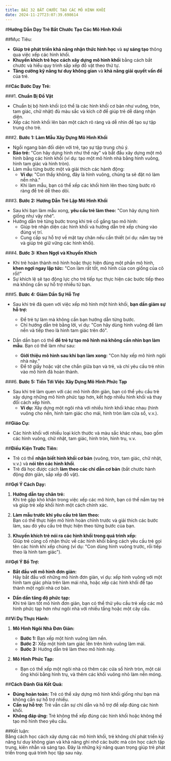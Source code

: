 ```yaml
---
title: BÀI 32 BẮT CHƯỚC TẠO CÁC MÔ HÌNH KHỐI
date: 2024-11-27T23:07:39.698614
---
```


#**Hướng Dẫn Dạy Trẻ Bắt Chước Tạo Các Mô Hình Khối**

##Mục Tiêu:
- **Giúp trẻ phát triển khả năng nhận thức hình học** và **sự sáng tạo** thông qua việc xếp các hình khối.
- **Khuyến khích trẻ học cách xây dựng mô hình khối** bằng cách bắt chước và hiểu quy trình sắp xếp đồ vật theo thứ tự.
- **Tăng cường kỹ năng tư duy không gian** và **khả năng giải quyết vấn đề** của trẻ.

##**Các Bước Dạy Trẻ:**

###1. **Chuẩn Bị Đồ Vật**
- Chuẩn bị bộ hình khối (có thể là các hình khối cơ bản như vuông, tròn, tam giác, chữ nhật) đủ màu sắc và kích cỡ để giúp trẻ dễ dàng nhận diện.
- Xếp các hình khối lên bàn một cách rõ ràng và dễ nhìn để tạo sự tập trung cho trẻ.

###2. **Bước 1: Làm Mẫu Xây Dựng Mô Hình Khối**
- Ngồi ngang bàn đối diện với trẻ, tạo sự tập trung chú ý.
- **Bảo trẻ:** "Con hãy dựng hình như thế này" và bắt đầu xây dựng một mô hình bằng các hình khối (ví dụ: tạo một mô hình nhà bằng hình vuông, hình tam giác và hình tròn).
- Làm mẫu từng bước một và giải thích các hành động:  
  - **Ví dụ:** "Con thấy không, đây là hình vuông, chúng ta sẽ đặt nó làm nền nhà."
  - Khi làm mẫu, bạn có thể xếp các khối hình lên theo từng bước rõ ràng để trẻ dễ theo dõi.

###3. **Bước 2: Hướng Dẫn Trẻ Lập Mô Hình Khối**
- Sau khi bạn làm mẫu xong, **yêu cầu trẻ làm theo:** "Con hãy dựng hình giống như vậy nhé".
- Hướng dẫn trẻ từng bước trong khi trẻ cố gắng tạo mô hình:  
  - Giúp trẻ nhận diện các hình khối và hướng dẫn trẻ xếp chúng vào đúng vị trí.
  - Cung cấp sự hỗ trợ về mặt tay chân nếu cần thiết (ví dụ: nắm tay trẻ và giúp trẻ giữ vững các hình khối).

###4. **Bước 3: Khen Ngợi và Khuyến Khích**
- Khi trẻ hoàn thành mô hình hoặc thực hiện đúng một phần mô hình, **khen ngợi ngay lập tức:** "Con làm rất tốt, mô hình của con giống của cô rồi!"
- Sự khích lệ sẽ tạo động lực cho trẻ tiếp tục thực hiện các bước tiếp theo mà không cần sự hỗ trợ nhiều từ bạn.

###5. **Bước 4: Giảm Dần Sự Hỗ Trợ**
- Sau khi trẻ đã quen với việc xếp mô hình một hình khối, **bạn dần giảm sự hỗ trợ:**  
  - Để trẻ tự làm mà không cần bạn hướng dẫn từng bước.
  - Chỉ hướng dẫn trẻ bằng lời, ví dụ: "Con hãy dùng hình vuông để làm nền và tiếp theo là hình tam giác trên đó".
  
- Dần dần bạn có thể **để trẻ tự tạo mô hình mà không cần nhìn bạn làm mẫu**. Bạn có thể làm như sau:  
  - **Giới thiệu mô hình sau khi bạn làm xong:** "Con hãy xếp mô hình ngôi nhà này."  
  - Để tờ giấy hoặc vật che chắn giữa bạn và trẻ, và chỉ yêu cầu trẻ nhìn vào mô hình đã hoàn thành.

###6. **Bước 5: Tiến Tới Việc Xây Dựng Mô Hình Phức Tạp**
- Sau khi trẻ làm quen với các mô hình đơn giản, bạn có thể yêu cầu trẻ xây dựng những mô hình phức tạp hơn, kết hợp nhiều hình khối và thay đổi cách xếp hình.
  - **Ví dụ:** Xây dựng một ngôi nhà với nhiều hình khối khác nhau (hình vuông cho nền, hình tam giác cho mái, hình tròn làm cửa sổ, v.v.).

##**Giáo Cụ:**
- Các hình khối với nhiều loại kích thước và màu sắc khác nhau, bao gồm các hình vuông, chữ nhật, tam giác, hình tròn, hình trụ, v.v.

##**Điều Kiện Trước Tiên:**
- Trẻ có thể **nhận biết hình khối cơ bản** (vuông, tròn, tam giác, chữ nhật, v.v.) và **nói tên các hình khối**.
- Trẻ đã học được cách **làm theo các chỉ dẫn cơ bản** (bắt chước hành động đơn giản, sắp xếp đồ vật).

##**Gợi Ý Cách Dạy:**
1. **Hướng dẫn tay chân trẻ:**  
   Khi trẻ gặp khó khăn trong việc xếp các mô hình, bạn có thể nắm tay trẻ và giúp trẻ xếp khối hình một cách chính xác.
   
2. **Làm mẫu trước khi yêu cầu trẻ làm theo:**  
   Bạn có thể thực hiện mô hình hoàn chỉnh trước và giải thích các bước làm, sau đó yêu cầu trẻ thực hiện theo từng bước của bạn.
   
3. **Khuyến khích trẻ nói ra các hình khối trong quá trình xếp:**  
   Giúp trẻ củng cố nhận thức về các hình khối bằng cách yêu cầu trẻ gọi tên các hình khi xếp chúng (ví dụ: "Con dùng hình vuông trước, rồi tiếp theo là hình tam giác").

##**Gợi Ý Bổ Trợ:**
- **Bắt đầu với mô hình đơn giản:**  
  Hãy bắt đầu với những mô hình đơn giản, ví dụ: xếp hình vuông với một hình tam giác phía trên làm mái nhà, hoặc xếp các hình khối để tạo thành một ngôi nhà cơ bản.
  
- **Dần dần tăng độ phức tạp:**  
  Khi trẻ làm tốt mô hình đơn giản, bạn có thể thử yêu cầu trẻ xếp các mô hình phức tạp hơn như ngôi nhà với nhiều tầng hoặc một cây cầu.

##**Ví Dụ Thực Hành:**

1. **Mô Hình Ngôi Nhà Đơn Giản:**
   - **Bước 1:** Bạn xếp một hình vuông làm nền.
   - **Bước 2:** Xếp một hình tam giác lên trên hình vuông làm mái.
   - **Bước 3:** Hướng dẫn trẻ làm theo mô hình này.

2. **Mô Hình Phức Tạp:**
   - Bạn có thể xếp một ngôi nhà có thêm các cửa sổ hình tròn, một cái ống khói bằng hình trụ, và thêm các khối vuông nhỏ làm nền móng.

##**Cách Đánh Giá Kết Quả:**
- **Đúng hoàn toàn:** Trẻ có thể xây dựng mô hình khối giống như bạn mà không cần sự hỗ trợ nhiều.
- **Cần sự hỗ trợ:** Trẻ vẫn cần sự chỉ dẫn và hỗ trợ để xếp đúng các hình khối.
- **Không đáp ứng:** Trẻ không thể xếp đúng các hình khối hoặc không thể tạo mô hình theo yêu cầu.

##Kết luận:  
Bằng cách học cách xây dựng các mô hình khối, trẻ không chỉ phát triển kỹ năng tư duy không gian và khả năng ghi nhớ các bước mà còn học cách tập trung, kiên nhẫn và sáng tạo. Đây là những kỹ năng quan trọng giúp trẻ phát triển trong quá trình học tập sau này.


